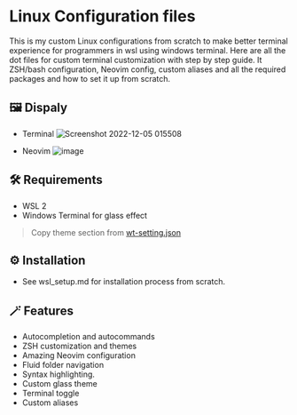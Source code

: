 <h1>Linux Configuration files</h1>

This is my custom Linux configurations from scratch to make better terminal experience for programmers in wsl using windows terminal. Here are all the dot files for custom terminal customization with step by step guide. It ZSH/bash configuration, Neovim config, custom aliases and all the required packages and how to set it up from scratch.

## 🖼️ Dispaly
 
 - Terminal
![Screenshot 2022-12-05 015508](https://user-images.githubusercontent.com/87414003/205514314-fd6d427e-460e-46b4-836c-6d7f598f358a.png)

- Neovim
![image](https://user-images.githubusercontent.com/87414003/205505117-efa3b669-9a74-45f3-a796-d4c16916bbd1.png)

## 🛠️ Requirements

- WSL 2
- Windows Terminal for glass effect
> Copy theme section from [wt-setting.json](https://github.com/abhidahal/dotfiles/blob/main/wt-setting.json)


## ⚙️ Installation

- See wsl_setup.md for installation process from scratch.


## 🪄 Features

- Autocompletion and autocommands
- ZSH customization and themes
- Amazing Neovim configuration
- Fluid folder navigation
- Syntax highlighting.
- Custom glass theme
- Terminal toggle
- Custom aliases



